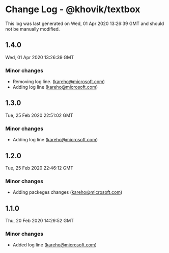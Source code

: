 # Change Log - @khovik/textbox

This log was last generated on Wed, 01 Apr 2020 13:26:39 GMT and should not be manually modified.

## 1.4.0
Wed, 01 Apr 2020 13:26:39 GMT

### Minor changes

- Removing log line. (kareho@microsoft.com)
- Adding log line (kareho@microsoft.com)
## 1.3.0
Tue, 25 Feb 2020 22:51:02 GMT

### Minor changes

- Adding log line (kareho@microsoft.com)
## 1.2.0
Tue, 25 Feb 2020 22:46:12 GMT

### Minor changes

- Adding packeges changes (kareho@microsoft.com)
## 1.1.0
Thu, 20 Feb 2020 14:29:52 GMT

### Minor changes

- Added log line (kareho@microsoft.com)
